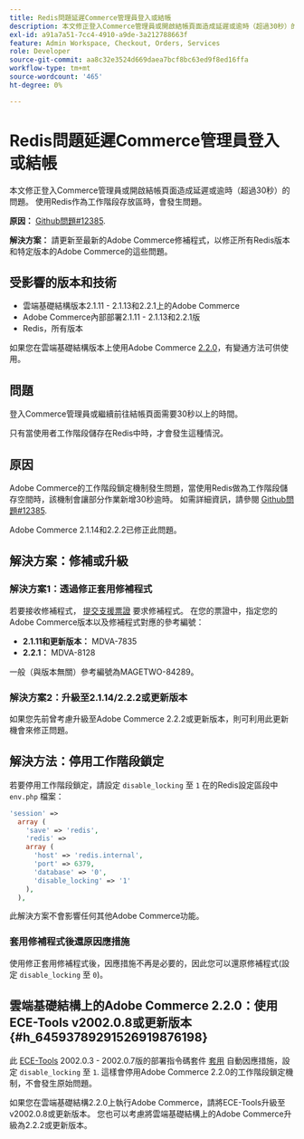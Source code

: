 ```yaml
---
title: Redis問題延遲Commerce管理員登入或結帳
description: 本文修正登入Commerce管理員或開啟結帳頁面造成延遲或逾時（超過30秒）的問題。 使用Redis作為工作階段存放區時，會發生問題。
exl-id: a91a7a51-7cc4-4910-a9de-3a212788663f
feature: Admin Workspace, Checkout, Orders, Services
role: Developer
source-git-commit: aa8c32e3524d669daea7bcf8bc63ed9f8ed16ffa
workflow-type: tm+mt
source-wordcount: '465'
ht-degree: 0%

---
```


# Redis問題延遲Commerce管理員登入或結帳

本文修正登入Commerce管理員或開啟結帳頁面造成延遲或逾時（超過30秒）的問題。 使用Redis作為工作階段存放區時，會發生問題。

**原因：**   [Github問題\#12385](https://github.com/magento/magento2/issues/12385).

**解決方案：** 請更新至最新的Adobe Commerce修補程式，以修正所有Redis版本和特定版本的Adobe Commerce的這些問題。

## 受影響的版本和技術

* 雲端基礎結構版本2.1.11 - 2.1.13和2.2.1上的Adobe Commerce
* Adobe Commerce內部部署2.1.11 - 2.1.13和2.2.1版
* Redis，所有版本

如果您在雲端基礎結構版本上使用Adobe Commerce [2.2.0](#h_64593789291526919876198)，有變通方法可供使用。

## 問題

登入Commerce管理員或繼續前往結帳頁面需要30秒以上的時間。

只有當使用者工作階段儲存在Redis中時，才會發生這種情況。

## 原因

Adobe Commerce的工作階段鎖定機制發生問題，當使用Redis做為工作階段儲存空間時，該機制會讓部分作業新增30秒逾時。 如需詳細資訊，請參閱 [Github問題\#12385](https://github.com/magento/magento2/issues/12385).

Adobe Commerce 2.1.14和2.2.2已修正此問題。

## 解決方案：修補或升級

### 解決方案1：透過修正套用修補程式

若要接收修補程式， [提交支援票證](/help/help-center-guide/help-center/magento-help-center-user-guide.md#submit-ticket) 要求修補程式。 在您的票證中，指定您的Adobe Commerce版本以及修補程式對應的參考編號：

* **2.1.11和更新版本：** MDVA-7835
* **2.2.1：** MDVA-8128

一般（與版本無關）參考編號為MAGETWO-84289。

### 解決方案2：升級至2.1.14/2.2.2或更新版本

如果您先前曾考慮升級至Adobe Commerce 2.2.2或更新版本，則可利用此更新機會來修正問題。

## 解決方法：停用工作階段鎖定

若要停用工作階段鎖定，請設定 `disable_locking` 至 `1` 在的Redis設定區段中 `env.php` 檔案：

```php
'session' =>
  array (
    'save' => 'redis',
    'redis' =>
    array (
      'host' => 'redis.internal',
      'port' => 6379,
      'database' => '0',
      'disable_locking' => '1'
    ),
  ),
```

此解決方案不會影響任何其他Adobe Commerce功能。

### 套用修補程式後還原因應措施

使用修正套用修補程式後，因應措施不再是必要的，因此您可以還原修補程式(設定 `disable_locking` 至 `0`)。

## 雲端基礎結構上的Adobe Commerce 2.2.0：使用ECE-Tools v2002.0.8或更新版本 {#h_64593789291526919876198}

此 [ECE-Tools](https://devdocs.magento.com/cloud/project/ece-tools-update.html) 2002.0.3 - 2002.0.7版的部署指令碼套件 [套用](https://experienceleague.adobe.com/docs/commerce-cloud-service/user-guide/dev-tools/ece-tools/update-package.html) 自動因應措施，設定 `disable_locking` 至 `1`. 這樣會停用Adobe Commerce 2.2.0的工作階段鎖定機制，不會發生原始問題。

如果您在雲端基礎結構2.2.0上執行Adobe Commerce，請將ECE-Tools升級至v2002.0.8或更新版本。 您也可以考慮將雲端基礎結構上的Adobe Commerce升級為2.2.2或更新版本。
